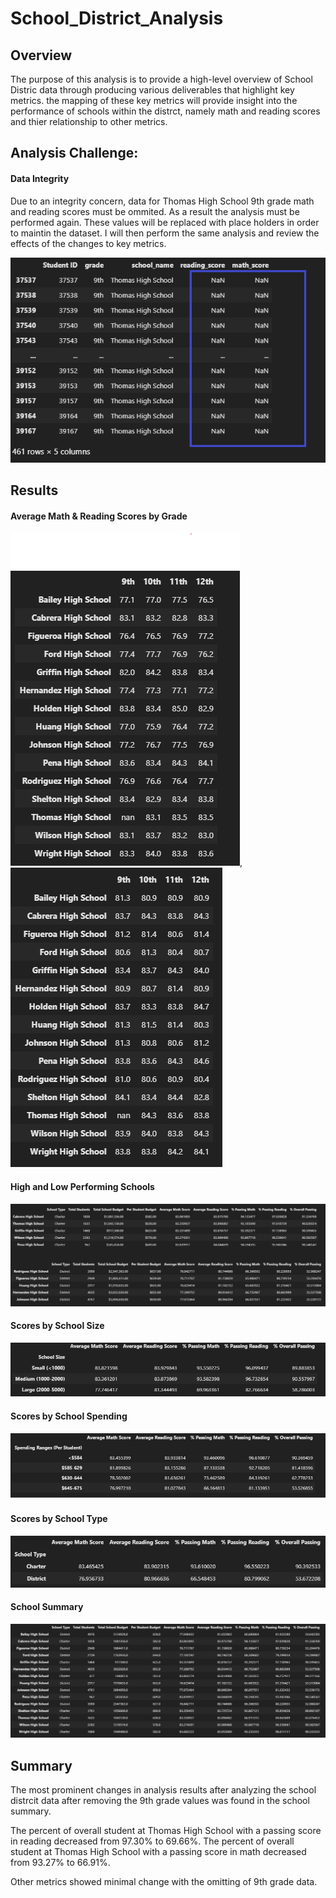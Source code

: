 # School_District_Analysis

## Overview 
The purpose of this analysis is to provide a high-level overview of School Distric data through producing various deliverables that highlight key metrics. the mapping of these key metrics will provide insight into the performance of schools within the distrct, namely math and reading scores and thier relationship to other metrics. 

## Analysis Challenge:
#### Data Integrity 
Due to an integrity concern, data for Thomas High School 9th grade math and reading scores must be ommited. As a result the analysis must be performed again.
These values will be replaced with place holders in order to maintin the dataset. I will then perform the same analysis and review the effects of the changes to key metrics.

![nan](https://github.com/DonnieData/School_District_Analysis/blob/main/Resources/images/nan_frame_0.png)

## Results
#### Average Math & Reading Scores by Grade 
![math_score](https://github.com/DonnieData/School_District_Analysis/blob/main/Resources/images/math_scores_by_grade_without_9th.png), ![reading scorey](https://github.com/DonnieData/School_District_Analysis/blob/main/Resources/images/reading_scores_by_grade_without_9th.png)
 #### High and Low Performing Schools 
![high_low_observatiion](https://github.com/DonnieData/School_District_Analysis/blob/main/Resources/images/high_low_schools_without_9th.png)
#### Scores by School Size
![scoresbyschoolsize](https://github.com/DonnieData/School_District_Analysis/blob/main/Resources/images/score_by_school_size.png)
#### Scores by School Spending 
![Scores by School Spending](https://github.com/DonnieData/School_District_Analysis/blob/main/Resources/images/scores_by_school_spending%20.png)
#### Scores by School Type 
![Scores by type](https://github.com/DonnieData/School_District_Analysis/blob/main/Resources/images/score_by_school_type.png)
#### School Summary  
![Summary](https://github.com/DonnieData/School_District_Analysis/blob/main/Resources/images/school_summary_without_9th.png)

## Summary 
The most prominent changes in analysis results after analyzing the school distrcit data after removing the 9th grade values was found in the school summary. 

The percent of overall student at Thomas High School with a passing score in reading decreased from 97.30% to 69.66%.
The percent of overall student at Thomas High School with a passing score in math decreased from 93.27% to 66.91%.

Other metrics showed minimal change with the omitting of 9th grade data. 


